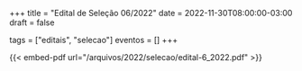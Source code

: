 +++
title = "Edital de Seleção 06/2022"
date = 2022-11-30T08:00:00-03:00
draft = false

tags = ["editais", "selecao"]
eventos = []
+++

{{< embed-pdf url="/arquivos/2022/selecao/edital-6_2022.pdf" >}}
